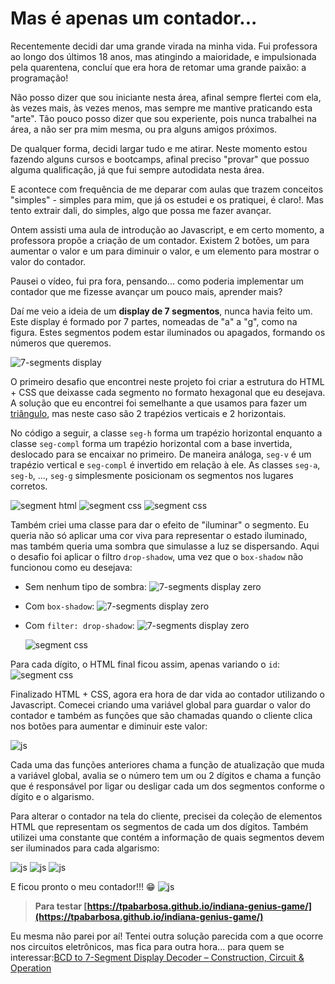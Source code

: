 # Mas é apenas um contador...

Recentemente decidi dar uma grande virada na minha vida. Fui professora ao longo dos últimos 18 anos, mas atingindo a maioridade, e impulsionada pela quarentena, concluí que era hora de retomar uma grande paixão: a programação!

Não posso dizer que sou iniciante nesta área, afinal sempre flertei com ela, às vezes mais, às vezes menos, mas sempre me mantive praticando esta "arte". Tão pouco posso dizer que sou experiente, pois nunca trabalhei na área, a não ser pra mim mesma, ou pra alguns amigos próximos.

De qualquer forma, decidi largar tudo e me atirar. Neste momento estou fazendo alguns cursos e bootcamps, afinal preciso "provar" que possuo alguma qualificação, já que fui sempre autodidata nesta área.

E acontece com frequência de me deparar com aulas que trazem conceitos "simples" - simples para mim, que já os estudei e os pratiquei, é claro!. Mas tento extrair dali, do simples, algo que possa me fazer avançar.

Ontem assisti uma aula de introdução ao Javascript, e em certo momento, a professora propõe a criação de um contador. Existem 2 botões, um para aumentar o valor e um para diminuir o valor, e um elemento para mostrar o valor do contador.

Pausei o vídeo, fui pra fora, pensando... como poderia implementar um contador que me fizesse avançar um pouco mais, aprender mais?

Daí me veio a ideia de um **display de 7 segmentos**, nunca havia feito um. Este display é formado por 7 partes, nomeadas de "a" a "g", como na figura. Estes segmentos podem estar iluminados ou apagados, formando os números que queremos.

![7-segments display](docs/mic0434_0003.png?raw=true)

O primeiro desafio que encontrei neste projeto foi criar a estrutura do HTML + CSS que deixasse cada segmento no formato hexagonal que eu desejava. A solução que eu encontrei foi semelhante a que usamos para fazer um [triângulo](https://medium.com/horadecodar/como-fazer-um-tri%C3%A2ngulo-com-css-8621d57f4d35), mas neste caso são 2 trapézios verticais e 2 horizontais.

No código a seguir, a classe `seg-h` forma um trapézio horizontal enquanto a classe `seg-compl` forma um trapézio horizontal com a base invertida, deslocado para se encaixar no primeiro. De maneira análoga, `seg-v` é um trapézio vertical e `seg-compl` é invertido em relação à ele. As classes `seg-a`, `seg-b`, ..., `seg-g` simplesmente posicionam os segmentos nos lugares corretos.

![segment html](docs/segment_html.png?raw=true)
![segment css](docs/segment_css.png?raw=true)
![segment css](docs/segment_css_position.png?raw=true)

Também criei uma classe para dar o efeito de "iluminar" o segmento. Eu queria não só aplicar uma cor viva para representar o estado iluminado, mas também queria uma sombra que simulasse a luz se dispersando. Aqui o desafio foi aplicar o filtro `drop-shadow`, uma vez que o `box-shadow` não funcionou como eu desejava:

- Sem nenhum tipo de sombra:
  ![7-segments display zero](docs/zero_without_shadow.png?raw=true)

- Com `box-shadow`:
  ![7-segments display zero](docs/zero_with_box_shadow.png?raw=true)

- Com `filter: drop-shadow`:
  ![7-segments display zero](docs/zero.png?raw=true)

  ![segment css](docs/segment_css_on.png?raw=true)

Para cada dígito, o HTML final ficou assim, apenas variando o `id`:
![segment css](docs/digit_html.png?raw=true)

Finalizado HTML + CSS, agora era hora de dar vida ao contador utilizando o Javascript. Comecei criando uma variável global para guardar o valor do contador e também as funções que são chamadas quando o cliente clica nos botões para aumentar e diminuir este valor:

![js](docs/buttons_js.png?raw=true)

Cada uma das funções anteriores chama a função de atualização que muda a variável global, avalia se o número tem um ou 2 dígitos e chama a função que é responsável por ligar ou desligar cada um dos segmentos conforme o dígito e o algarismo.

Para alterar o contador na tela do cliente, precisei da coleção de elementos HTML que representam os segmentos de cada um dos dígitos. Também utilizei uma constante que contém a informação de quais segmentos devem ser iluminados para cada algarismo:

![js](docs/update_js.png?raw=true)
![js](docs/digit_js.png?raw=true)
![js](docs/constant_js.png?raw=true)

E ficou pronto o meu contador!!! 😁
![js](docs/counter.gif?raw=true)

> **Para testar [https://tpabarbosa.github.io/indiana-genius-game/](https://tpabarbosa.github.io/indiana-genius-game/)**

Eu mesma não parei por aí! Tentei outra solução parecida com a que ocorre nos circuitos eletrônicos, mas fica para outra hora... para quem se interessar:[BCD to 7-Segment Display Decoder – Construction, Circuit & Operation](https://www.electricaltechnology.org/2018/05/bcd-to-7-segment-display-decoder.html)
